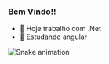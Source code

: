 ### Bem Vindo!! 


- 🔭 Hoje trabalho com .Net
- 🌱 Estudando angular 

 ![Snake animation](https://github.com/caiodsilva1234/caiodsilva1234/blob/main/.github/workflows/snake.yml)
